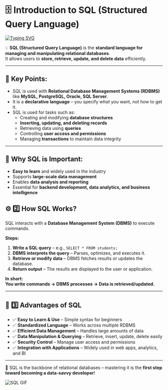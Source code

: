 # 🗄️ Introduction to SQL (Structured Query Language)

[![Typing SVG](https://readme-typing-svg.herokuapp.com?size=24&color=00F700&lines=Learn+SQL;Manage+Databases;Retrieve+&+Analyze+Data)](https://git.io/typing-svg)

💡 **SQL (Structured Query Language)** is the **standard language for managing and manipulating relational databases**.  
It allows users to **store, retrieve, update, and delete data** efficiently.

---

## 🔹 Key Points:
- SQL is used with **Relational Database Management Systems (RDBMS)** like **MySQL, PostgreSQL, Oracle, SQL Server**.  
- It is a **declarative language** – you specify *what* you want, not *how* to get it.  
- SQL is used for tasks such as:  
  - Creating and modifying **database structures**  
  - **Inserting, updating, and deleting records**  
  - Retrieving data using **queries**  
  - Controlling **user access and permissions**  
  - Managing **transactions** to maintain data integrity  

---

## 🔹 Why SQL is Important:
- **Easy to learn** and widely used in the industry  
- Supports **large-scale data management**  
- Enables **data analysis and reporting**  
- Essential for **backend development, data analytics, and business intelligence**

## ⚙️ 2️⃣ How SQL Works?
SQL interacts with a **Database Management System (DBMS)** to execute commands.  

**Steps:**
1. **Write a SQL query** – e.g., `SELECT * FROM students;`  
2. **DBMS interprets the query** – Parses, optimizes, and executes it.  
3. **Retrieve or modify data** – DBMS fetches results or updates the database.  
4. **Return output** – The results are displayed to the user or application.  

**In short:**  
**You write commands → DBMS processes → Data is retrieved/updated.**

---

## 🌟 3️⃣ Advantages of SQL
- ✅ **Easy to Learn & Use** – Simple syntax for beginners  
- ✅ **Standardized Language** – Works across multiple RDBMS  
- ✅ **Efficient Data Management** – Handles large amounts of data  
- ✅ **Data Manipulation & Querying** – Retrieve, insert, update, delete easily  
- ✅ **Security Control** – Manage user access and permissions  
- ✅ **Integration with Applications** – Widely used in web apps, analytics, and BI  

---

🌟 SQL is the backbone of relational databases – mastering it is the **first step toward becoming a data-savvy developer**!  

![SQL GIF](https://media2.giphy.com/media/v1.Y2lkPTc5MGI3NjExdnhybzBvNHh4ajRvZ2VlZnp5bXJwZHFyYW5nbXIzejRxYzI5YnlhNSZlcD12MV9pbnRlcm5hbF9naWZfYnlfaWQmY3Q9Zw/Npdl9kOaKFJHuRCBGx/giphy.gif)

